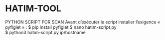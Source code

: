 # HATIM-TOOL
PYTHON SCRIPT FOR SCAN
Avant d’exécuter le script installer l’exigence « pyfiglet » :
$ pip install pyfiglet
$ nano hatim-script.py		
$ python3 hatim-script.py ip/hostname


